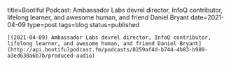 
title=Bootiful Podcast: Ambassador Labs devrel director, InfoQ contributor, lifelong learner, and awesome human, and friend Daniel Bryant
date=2021-04-09
type=post
tags=blog
status=published
~~~~~~
[(2021-04-09) Ambassador Labs devrel director, InfoQ contributor, lifelong learner, and awesome human, and friend Daniel Bryant](http://api.bootifulpodcast.fm/podcasts/8259af4d-b744-4b83-b989-a3ed638a6b7b/produced-audio) 
            